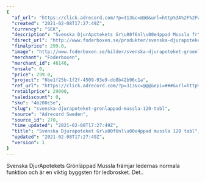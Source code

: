 ```yaml
---
{
  "af_url": "https://click.adrecord.com/?p=313&c=@@@&url=http%3A%2F%2Fwww.foderboxen.se%2Fprodukter%2Fsvenska-djurapoteket-groenlappad-mussla-120-tabl%2C447",
  "created": "2021-02-08T17:27:49Z",
  "currency": "SEK",
  "description": "Svenska DjurApotekets Gr\u00f6nl\u00e4ppad Mussla fr\u00e4mjar ledernas normala funktion och \u00e4r en viktig byggsten f\u00f6r ledbrosket. Det..",
  "direct_url": "http://www.foderboxen.se/produkter/svenska-djurapoteket-groenlappad-mussla-120-tabl,447",
  "finalprice": 299.0,
  "image": "http://www.foderboxen.se/bilder/svenska-djurapoteket-groenlappad-mussla-120-tabl-447.png",
  "merchant": "Foderboxen",
  "merchant_id": 46146,
  "onsale": 0,
  "price": 299.0,
  "project": "6be1f25b-1f2f-4509-93e9-dd8b42b96c1a",
  "ref_url": "https://click.adrecord.com/?p=313&c=@@@&epi=###&url=http%3A%2F%2Fwww.foderboxen.se%2Fprodukter%2Fsvenska-djurapoteket-groenlappad-mussla-120-tabl%2C447",
  "retailprice": 29900,
  "salediscount": 0,
  "sku": "4b200c5e",
  "slug": "svenska-djurapoteket-gronlappad-mussla-120-tabl",
  "source": "Adrecord Sweden",
  "source_id": 270,
  "time_updated": "2021-02-08T17:27:49Z",
  "title": "Svenska Djurapoteket Gr\u00f6nl\u00e4ppad mussla 120 tabl",
  "updated": "2021-02-08T17:27:49Z",
  "version": 1
}
---
```


<p> Svenska DjurApotekets Grönläppad Mussla främjar ledernas normala funktion och är en viktig byggsten för ledbrosket. Det..</p>
